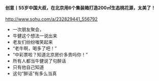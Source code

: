 #### 创意丨55岁中国大叔，在北京用6个集装箱打造200㎡生态桃花源，太美了！
http://www.sohu.com/a/232829441_556792
- 一次朋友聚会，
- 牛健这个想法一说出来
- 老友们纷纷嗤笑起来
- “老牛啊，喝多了吧！”
- “中彩票啦？知道北京房价多贵吗你！”
- 所有人都当牛健说了句醉话
- 只有他自己知道
- 这句“醉话”有多么当真
